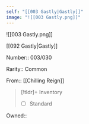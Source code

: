 ```yaml
---
self: "[[003 Gastly|Gastly]]"
image: "![[003 Gastly.png]]"
---
```


![[003 Gastly.png]]

[[092 Gastly|Gastly]]

Number:: 003/030

Rarity:: Common

From:: [[Chilling Reign]]

> [!tldr]+ Inventory
> - [ ] Standard

Owned:: 

